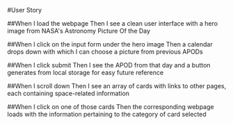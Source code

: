 #User Story

##When I load the webpage
Then I see a clean user interface with a hero image from NASA's Astronomy Picture Of the Day

##When I click on the input form under the hero image
Then a calendar drops down with which I can choose a picture from previous APODs

##When I click submit
Then I see the APOD from that day and a button generates from local storage for easy future reference

##When I scroll down
Then I see an array of cards with links to other pages, each containing space-related information

##When I click on one of those cards
Then the corresponding webpage loads with the information pertaining to the category of card selected

